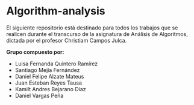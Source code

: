 # Algorithm-analysis
El siguiente repositorio está destinado para todos los trabajos que se realicen durante el transcurso de la asignatura de Análisis de Algoritmos, dictada por el profesor Christiam Campos Julca.  

**Grupo compuesto por:**
- Luisa Fernanda Quintero Ramírez
- Santiago Mejía Fernández
- Daniel Felipe Alzate Mateus
- Juan Esteban Reyes Tausa
- Kamilt Andres Bejarano Diaz 
- Daniel Vargas Peña
